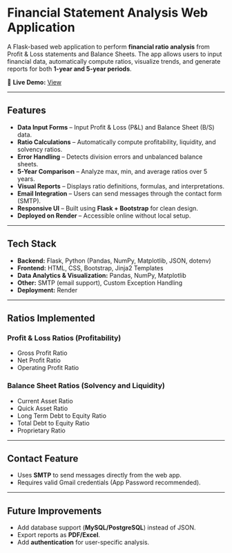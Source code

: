 # Financial Statement Analysis Web Application  

A Flask-based web application to perform **financial ratio analysis** from Profit & Loss statements and Balance Sheets. The app allows users to input financial data, automatically compute ratios, visualize trends, and generate reports for both **1-year and 5-year periods**.  

🔗 **Live Demo:** [View]([https://your-render-app-url](https://financial-statement-analysis.onrender.com/))  

---

## Features  
- **Data Input Forms** – Input Profit & Loss (P&L) and Balance Sheet (B/S) data.  
- **Ratio Calculations** – Automatically compute profitability, liquidity, and solvency ratios.  
- **Error Handling** – Detects division errors and unbalanced balance sheets.  
- **5-Year Comparison** – Analyze max, min, and average ratios over 5 years.  
- **Visual Reports** – Displays ratio definitions, formulas, and interpretations.  
- **Email Integration** – Users can send messages through the contact form (SMTP).  
- **Responsive UI** – Built using **Flask + Bootstrap** for clean design.  
- **Deployed on Render** – Accessible online without local setup.  

---

## Tech Stack  
- **Backend:** Flask, Python (Pandas, NumPy, Matplotlib, JSON, dotenv)  
- **Frontend:** HTML, CSS, Bootstrap, Jinja2 Templates  
- **Data Analytics & Visualization:** Pandas, NumPy, Matplotlib  
- **Other:** SMTP (email support), Custom Exception Handling  
- **Deployment:** Render  

---

## Ratios Implemented  

### Profit & Loss Ratios (Profitability)
- Gross Profit Ratio  
- Net Profit Ratio  
- Operating Profit Ratio  

### Balance Sheet Ratios (Solvency and Liquidity)
- Current Asset Ratio  
- Quick Asset Ratio  
- Long Term Debt to Equity Ratio  
- Total Debt to Equity Ratio  
- Proprietary Ratio  

---

## Contact Feature  
- Uses **SMTP** to send messages directly from the web app.  
- Requires valid Gmail credentials (App Password recommended).  

---

## Future Improvements  
- Add database support (**MySQL/PostgreSQL**) instead of JSON.  
- Export reports as **PDF/Excel**.  
- Add **authentication** for user-specific analysis.  

